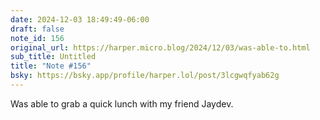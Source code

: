 ```yaml
---
date: 2024-12-03 18:49:49-06:00
draft: false
note_id: 156
original_url: https://harper.micro.blog/2024/12/03/was-able-to.html
sub_title: Untitled
title: "Note #156"
bsky: https://bsky.app/profile/harper.lol/post/3lcgwqfyab62g
---
```


Was able to grab a quick lunch with my friend Jaydev.
